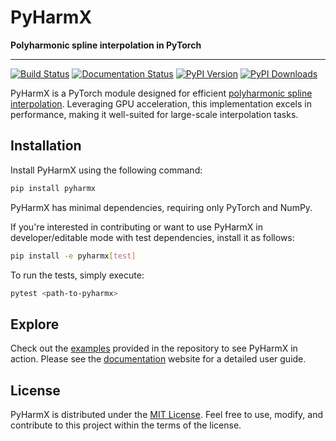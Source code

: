 # PyHarmX

**Polyharmonic spline interpolation in PyTorch**

---
[![Build Status](https://github.com/lululxvi/pyharmx/actions/workflows/build.yml/badge.svg)](https://github.com/lululxvi/pyharmx/actions/workflows/build.yml)
[![Documentation Status](https://readthedocs.org/projects/pyharmx/badge/?version=latest)](https://pyharmx.readthedocs.io/en/latest/?badge=latest)
[![PyPI Version](https://badge.fury.io/py/PyHarmX.svg)](https://badge.fury.io/py/PyHarmX)
[![PyPI Downloads](https://static.pepy.tech/badge/pyharmx)](https://www.pepy.tech/projects/pyharmx)

PyHarmX is a PyTorch module designed for efficient [polyharmonic spline interpolation](https://en.wikipedia.org/wiki/Polyharmonic_spline). Leveraging GPU acceleration, this implementation excels in performance, making it well-suited for large-scale interpolation tasks.

## Installation

Install PyHarmX using the following command:

```bash
pip install pyharmx
```

PyHarmX has minimal dependencies, requiring only PyTorch and NumPy.

If you're interested in contributing or want to use PyHarmX in developer/editable mode with test dependencies, install it as follows:

```bash
pip install -e pyharmx[test]
```

To run the tests, simply execute:

```bash
pytest <path-to-pyharmx>
```

## Explore

Check out the [examples](https://github.com/ivanZanardi/pyharmx/tree/main/examples) provided in the repository to see PyHarmX in action. Please see the [documentation](https://pyharmx.readthedocs.io/en/latest/index.html) website for a detailed user guide.

## License

PyHarmX is distributed under the [MIT License](https://github.com/ivanZanardi/pyharmx/blob/main/LICENSE). Feel free to use, modify, and contribute to this project within the terms of the license.
